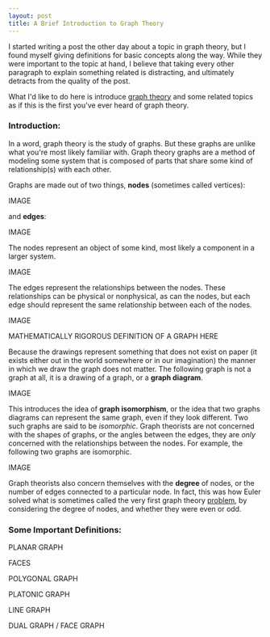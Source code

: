 ```yaml
---
layout: post
title: A Brief Introduction to Graph Theory
---
```


I started writing a post the other day about a topic in graph theory, but I found myself giving definitions for basic concepts along the way. While they were important to the topic at hand, I believe that taking every other paragraph to explain something related is distracting, and ultimately detracts from the quality of the post.

What I'd like to do here is introduce [graph theory](https://en.wikipedia.org/wiki/Graph_theoryhttps://en.wikipedia.org/wiki/Graph_theory) and some related topics as if this is the first you've ever heard of graph theory.

### Introduction:

In a word, graph theory is the study of graphs. But these graphs are unlike what you're most likely familiar with. Graph theory graphs are a method of modeling some system that is composed of parts that share some kind of relationship(s) with each other.

Graphs are made out of two things, **nodes** (sometimes called vertices):

IMAGE

and **edges**:

IMAGE

The nodes represent an object of some kind, most likely a component in a larger system.

IMAGE

The edges represent the relationships between the nodes. These relationships can be physical or nonphysical, as can the nodes, but each edge should represent the same relationship between each of the nodes.

IMAGE

MATHEMATICALLY RIGOROUS DEFINITION OF A GRAPH HERE

Because the drawings represent something that does not exist on paper (it exists either out in the world somewhere or in our imagination) the manner in which we draw the graph does not matter. The following graph is not a graph at all, it is a drawing of a graph, or a **graph diagram**.

IMAGE

This introduces the idea of **graph isomorphism**, or the idea that two graphs diagrams can represent the same graph, even if they look different. Two such graphs are said to be *isomorphic*. Graph theorists are not concerned with the shapes of graphs, or the angles between the edges, they are *only* concerned with the relationships between the nodes. For example, the following two graphs are isomorphic.

IMAGE

Graph theorists also concern themselves with the **degree** of nodes, or the number of edges connected to a particular node. In fact, this was how Euler solved what is sometimes called the very first graph theory [problem](https://en.wikipedia.org/wiki/Seven_Bridges_of_K%C3%B6nigsberg), by considering the degree of nodes, and whether they were even or odd.

### Some Important Definitions:

PLANAR GRAPH

FACES

POLYGONAL GRAPH

PLATONIC GRAPH

LINE GRAPH

DUAL GRAPH / FACE GRAPH
